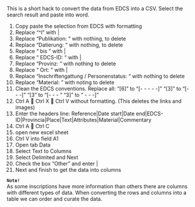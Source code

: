This is a short hack to convert the data from EDCS into a CSV. 
Select the search result and paste into word. 

1.	Copy paste the selection from EDCS with formatting
2.	Replace “^l” with | 
3.	Replace “Publikation: “ with nothing, to delete
4.	Replace “Datierung: “ with nothing, to delete
5.	Replace “ bis ” with |
6.	Replace “         EDCS-ID: “ with |
7.	Replace “Provinz: “ with nothing to delete
8.	Replace “         Ort: ” with |
9.	Replace “Inschriftengattung / Personenstatus: “ with nothing to delete
10.	Replace “Material: ” with noting to delete
11.	Clean the EDCS conventions. Replace all:
“[6]” to “[- - - - -]”
“[3]” to “[- - -]”
“[3” to “[- - - “
“3]” to “ - - -]”
12.	Ctrl A  Ctrl X  Ctrl V without formatting. (This deletes the links and images)
13.	Enter the headers line: 
Reference|Date start|Date end|EDCS-ID|Provincia|Place|Text|Attributes|Material|Commentary
14.	Ctrl A  Ctrl C 
15.	open new excel sheet
16.	Ctrl V into field A1
17.	Open tab Data 
18.	Select Text to Columns
19.	Select Delimited and Next
20.	Check the box “Other” and enter |
21.	Next and finish to get the data into columns

**``Note!``**<br>As some inscriptions have more information than others there are columns with different types of data. When converting the rows and columns into a table we can order and curate the data.
